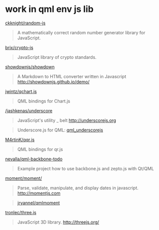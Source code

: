 # work in qml env js lib

[ckknight/random-js](https://github.com/ckknight/random-js)

> A mathematically correct random number generator library for JavaScript.

[brix/crypto-js](https://github.com/brix/crypto-js)

> JavaScript library of crypto standards.

[showdownjs/showdown](https://github.com/showdownjs/showdown)

> A Markdown to HTML converter written in Javascript http://showdownjs.github.io/demo/

[jwintz/qchart.js](https://github.com/jwintz/qchart.js)

> QML bindings for Chart.js

[/jashkenas/underscore](https://github.com/jashkenas/underscore)

> JavaScript's utility _ belt http://underscorejs.org

> Underscore.js for QML: [qml_underscorejs](https://github.com/diro/qml_underscorejs)

[M4rtinK/qqr.js](https://github.com/M4rtinK/qqr.js)

> QML bindings for qr.js

[nevalla/qml-backbone-todo](https://github.com/nevalla/qml-backbone-todo)

> Example project how to use backbone.js and zepto.js with Qt/QML

[moment/moment/](https://github.com/moment/moment/)

> Parse, validate, manipulate, and display dates in javascript. http://momentjs.com

> [jryannel/qmlmoment](https://github.com/jryannel/qmlmoment)

[tronlec/three.js](https://github.com/tronlec/three.js)

> JavaScript 3D library. http://threejs.org/
